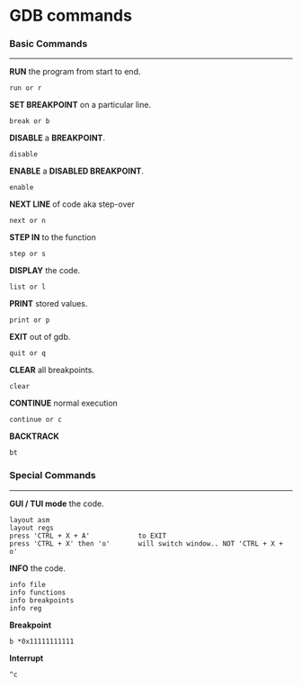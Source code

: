 # GDB commands

### Basic Commands 
---------------------------------------------------------
 **RUN** the program from start to end.
 ```
 run or r
 ```
 
 **SET BREAKPOINT** on a particular line.
 ```
 break or b
 ```
 
 **DISABLE** a **BREAKPOINT**.
 ```
 disable
 ```
 
 **ENABLE** a **DISABLED BREAKPOINT**.
 ```
 enable
 ```
 
 **NEXT LINE** of code aka step-over
 ```
 next or n
 ```
 
 **STEP IN** to the function
 ```
 step or s
 ```
 
 **DISPLAY** the code.
 ```
 list or l
 ```
 
 **PRINT** stored values.
 ```
 print or p
 ```
 
 **EXIT** out of gdb.
 ```
 quit or q
 ```
 
 **CLEAR** all breakpoints.
 ```
 clear
 ```
 
 **CONTINUE** normal execution
 ```
 continue or c       
 ```
 
 **BACKTRACK**
 ```
 bt
 ```
### Special Commands 
---------------------------------------------------------
 
 **GUI / TUI mode** the code.
 ```
 layout asm
 layout regs
 press 'CTRL + X + A'            to EXIT
 press 'CTRL + X' then 'o'       will switch window.. NOT 'CTRL + X + o'
 ```
 
 **INFO** the code.
 ```
 info file
 info functions
 info breakpoints
 info reg
 ```
 
 **Breakpoint**
 ```
 b *0x11111111111
 ```
**Interrupt**
```
^c
```
